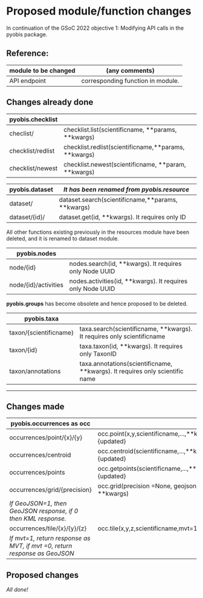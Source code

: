 # Proposed module/function changes
In continuation of the GSoC 2022 objective 1: Modifying API calls in the pyobis package.

## Reference:
| module to be changed | (any comments) |
|----------------------|----------------|
| API endpoint| corresponding function in module.|

## Changes already done
|pyobis.checklist|                    |
|----------------|--------------------|
|checlist/| checklist.list(scientificname, **params, **kwargs)|
|checklist/redlist| checklist.redlist(scientificname,**params, **kwargs)|
|checklist/newest|checklist.newest(scientificname, **param, **kwargs)|

|pyobis.dataset|*It has been renamed from pyobis.resource*|
|--------------|------------------------------------------|
|dataset/| dataset.search(scientificname,**params, **kwargs)|
|dataset/{id}/| dataset.get(id, **kwargs). It requires only ID|

All other functions existing previously in the resources module have been deleted, and it is renamed to dataset module.

|pyobis.nodes|                    |
|------------|--------------------|
|node/{id}| nodes.search(id, **kwargs). It requires only Node UUID|
|node/{id}/activities| nodes.activities(id, **kwargs). It requires only Node UUID|

**pyobis.groups** has become obsolete and hence proposed to be deleted.

|pyobis.taxa|                    |
|-----------|--------------------|
|taxon/{scientificname}| taxa.search(scientificname, **kwargs). It requires only scientificname |
|taxon/{id}| taxa.taxon(id, **kwargs). It requires only TaxonID |
|taxon/annotations|taxa.annotations(scientificname, **kwargs). It requires only scientific name |

--------------------
## Changes made
|pyobis.occurrences as occ|          |
|-------------------------|----------|
|occurrences/point/{x}/{y}|occ.point(x,y,scientificname,...,**kwargs) {updated}|
|occurrences/centroid|occ.centroid(scientificname,...,**kwargs) {updated}|
|occurrences/points|occ.getpoints(scientificname,...,**kwargs) {updated}|
|occurrences/grid/{precision}|occ.grid(precision =None, geojson=False, **kwargs)|
|*If GeoJSON=1, then GeoJSON response, if 0 then KML response.*||
|occurrences/tile/{x}/{y}/{z}|occ.tile(x,y,z,scientificname,mvt=1...,**kwargs)|
|*If mvt=1, return response as MVT, if mvt =0, return response as GeoJSON*||

## Proposed changes
*All done!*
